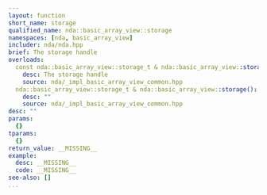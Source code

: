 ```yaml
---
layout: function
short_name: storage
qualified_name: nda::basic_array_view::storage
namespaces: [nda, basic_array_view]
includer: nda/nda.hpp
brief: The storage handle
overloads:
  const nda::basic_array_view::storage_t & nda::basic_array_view::storage() noexcept const:
    desc: The storage handle
    source: nda/_impl_basic_array_view_common.hpp
  nda::basic_array_view::storage_t & nda::basic_array_view::storage():
    desc: ""
    source: nda/_impl_basic_array_view_common.hpp
desc: ""
params:
  {}
tparams:
  {}
return_value: __MISSING__
example:
  desc: __MISSING__
  code: __MISSING__
see-also: []
...
```


